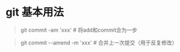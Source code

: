 # git 基本用法


> git commit -am 'xxx'   # 将add和commit合为一步 

> git commit --amend -m 'xxx'    # 合并上一次提交（用于反复修改）